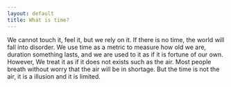 ```yaml
---
layout: default
title: What is time?
---
```


We cannot touch it, feel it, but we rely on it. If there is no time, the world will fall into disorder.
We use time as a metric to measure how old we are, duration something lasts, 
and we are used to it as if it is fortune of our own.
However, We treat it as if it does not exists such as the air. Most people breath without worry that the air will be in shortage.
But the time is not the air, it is a illusion and it is limited. 
